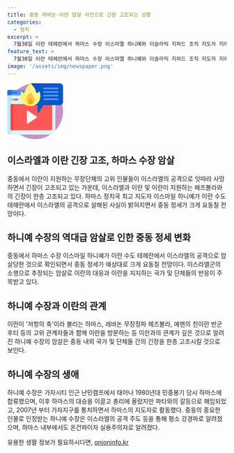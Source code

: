 ```yaml
---
title: 중동 레바논·이란 암살 사건으로 긴장 고조되는 상황
categories:
  - 정치
excerpt: >
  7월30일 이란 테헤란에서 하마스 수장 이스마엘 하니예와 이슬라믹 지하드 조직 지도자 지아드 나할레가 이란 최고 지도자 아야톨라 알리 하마네이를 만나 대화를 나누었다. 하니예는 이스라엘의 소행으로 추정되는 공격으로 사망했고, 이로 인해 중동 긴장이 예상된다. 팔레스타인 무장정파 하마스는 하니예의 살해를 발표하며 이란 대응과 중동 정세가 요동칠 전망이라고 언급했다. 이스라엘은 이란 지원 무장단체 고위 인물들의 살해와 관련해 입장을 밝히지 않았고, 이란은 이스라엘을 비난했다.
feature_text: >
  7월30일 이란 테헤란에서 하마스 수장 이스마엘 하니예와 이슬라믹 지하드 조직 지도자 지아드 나할레가 이란 최고 지도자 아야톨라 알리 하마네이를 만나 대화를 나누었다. 하니예는 이스라엘의 소행으로 추정되는 공격으로 사망했고, 이로 인해 중동 긴장이 예상된다. 팔레스타인 무장정파 하마스는 하니예의 살해를 발표하며 이란 대응과 중동 정세가 요동칠 전망이라고 언급했다. 이스라엘은 이란 지원 무장단체 고위 인물들의 살해와 관련해 입장을 밝히지 않았고, 이란은 이스라엘을 비난했다.
image: '/assets/img/newspaper.png'
---
```


<p><img src="/assets/img/news.png" alt="rentncar 속보" /></p>

<h2 data-ke-size="size26">이스라엘과 이란 긴장 고조, 하마스 수장 암살</h2>

<p data-ke-size="size16">중동에서 이란이 지원하는 무장단체의 고위 인물들이 이스라엘의 공격으로 잇따라 사망하면서 긴장이 고조되고 있는 가운데, 이스라엘과 이란 및 이란이 지원하는 헤즈볼라와의 긴장이 한층 고조되고 있다. 하마스 정치국 최고 지도자 이스마일 하니예가 이란 수도 테헤란에서 이스라엘의 공격으로 살해된 사실이 밝혀지면서 중동 정세가 크게 요동칠 전망이다.</p>

<h2 data-ke-size="size26">하니예 수장의 역대급 암살로 인한 중동 정세 변화</h2>

<p data-ke-size="size16">중동에서 하마스 수장 이스마일 하니예가 이란 수도 테헤란에서 이스라엘의 공격으로 암살당한 것으로 확인되면서 중동 정세가 예상대로 크게 요동칠 전망이다. 이스라엘군의 소행으로 추정되는 암살로 이란의 대응과 이란을 지지하는 국가 및 단체들의 반응이 주목받고 있다.</p>

<h2 data-ke-size="size26">하니예 수장과 이란의 관계</h2>

<p data-ke-size="size16">이란이 '저항의 축'이라 불리는 하마스, 레바논 무장정파 헤즈볼라, 예멘의 친이란 반군 후티 등의 고위 관계자들과 함께 이란을 방문하는 등 이란과의 관계가 깊은 것으로 알려진 하니예 수장의 암살은 중동 내외 국가 및 단체들 간의 긴장을 한층 고조시킬 것으로 보인다.</p>

<h2 data-ke-size="size26">하니예 수장의 생애</h2>

<p data-ke-size="size16">하니예 수장은 가자시티 인근 난민캠프에서 태어나 1980년대 민중봉기 당시 하마스에 합류했으며, 이후 하마스의 대승을 이끌고 총리에 올랐지만 파타와의 갈등으로 해임되었고, 2007년 부터 가자지구를 통치하면서 하마스의 지도자로 활동했다. 중동의 중요한 인물로 인정받는 하니예 수장은 이스라엘의 공격 주도 등을 통해 평소 강경파로 알려졌으며, 하마스 내부에서도 온건파이자 실용주의자로 알려졌다.</p>
유용한 생활 정보가 필요하시다면, <a href="https://onioninfo.kr" rel="dofollow">onioninfo.kr</a>


